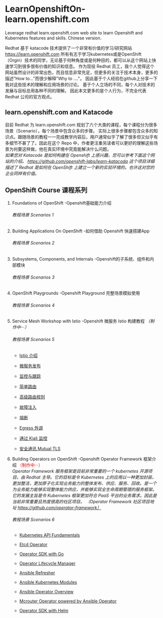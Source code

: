 # LearnOpenshiftOn-learn.openshift.com
Leverage redhat learn.openshift.com web site to learn Openshift and Kubernetes features and skills. Chinese version.

Redhat 基于 katacode 技术提供了一个非常有价值的学习/研究网站 <br>
https://learn.openshift.com
所有有志于学习kubernetes或是OpenShift（Orgin）技术的同学，无论基于何种角度或是何种目的，都可以从这个网站上快速学习到很多很有价值的知识和信息。
作为现役 Redhat 员工，我个人觉得这个网站虽然设计的非常出色，而且信息非常充足，但更多的关注于技术本身，更多的描述“How to...”而很少解释"Why to ...."。 因此基于个人经验在github上分享一下我对这些技术的理解和应用场景的讨论。 基于个人立场的不同，每个人对技术的发展与目标总用各种不同的理解。 因此本文更多的是个人行为，不完全代表 Redhat 公司的官方观点。

## learn.openshift.com and Katacode
目前 Redhat 为 learn.openshift.com 规划了六个大类的课程，每个课程分为很多场景（Scenario），每个场景中包含众多的步骤。 实际上很多步骤都包含众多的知识点。跟随场景的教程一一完成教学内容后，用户通常似乎了解了很多但又似乎有多细节不甚了了。因此在这个 Repo 中，作者更注重另读者可以更好的理解这些场景为何要这样做，他在真实环境中究竟能解决什么问题。<br>
<i>如果您对 Katacode 是如何构建在 Openshift 上感兴趣，您可以参考下面这个网站的介绍。 
https://github.com/openshift-labs/learn-katacoda 
这个项目详细描述了 Redhat 是如何在 OpenShift 上建立一个新的实验环境的。也许这对您的企业同样有价值。</i>

## OpenShift Course 课程系列

1. Foundations of OpenShift 
    -Openshift基础能力介绍

    ###### 教程场景 Scenarios 1

2. Building Applications On OpenShift 
    -如何借助 Openshift 快速搭建App

    ###### 教程场景 Scenarios 2

3. Subsystems, Components, and Internals 
    -Openshift的子系统、组件和内部模块

    ###### 教程场景 Scenarios 3

4. OpenShift Playgrounds 
    -Openshift Playground 完整场景模拟使用

    ###### 教程场景 Scenarios 4


5. Service Mesh Workshop with Istio 
    -Openshift 微服务 Istio 构建教程
    <I color=red>（制作中···）</I><br>
    ###### 教程场景 Scenarios 5

    - [Istio 介绍](5-IstioServMeshOnOpenshift/istio_intro.md)

    - [微服务发布](5-IstioServMeshOnOpenshift/deploy_microservices.md)

    - [监控与跟踪](5-IstioServMeshOnOpenshift/monitor_tracing.md)

    - [简单路由](5-IstioServMeshOnOpenshift/simple_routing.md)

    - [高级路由规则](5-IstioServMeshOnOpenshift/advanced_routerule.md)

    - [故障注入](5-IstioServMeshOnOpenshift/falut_injection.md)

    - [熔断](5-IstioServMeshOnOpenshift/circuit_breaker.md)

    - [Egress 外调](5-IstioServMeshOnOpenshift/egress.md)

    - [通过 Kiali 监控](5-IstioServMeshOnOpenshift/observing_with_kiali.md)

    - [安全通讯 Mutual TLS](5-IstioServMeshOnOpenshift/istio_intro/mutual_tls.md)

6. Building Operators on OpenShift 
    -Openshift Operator Framework 框架介绍
    <font color=red>（制作中···）</font><br>
    <I>Operator Framework 服务框架是目前非常重要的一个 kubernetes 开源项目。由 Redhat 主导。它的目标是令 Kubernetes 上的应用以一种更加封装，更加整洁，更加原子化实现业务能力的整体发布、供应、服务、回收。是一个为业务能力能够实现整体能力供应，并能够实现全生命周期管理的服务框架。它的发展主旨是令 Kubernetes 框架更加符合 PaaS 平台的业务需求。因此是当前非常重要且热度很高的社区项目。 （Operator Framework 社区项目地址 https://github.com/operator-framework）</I>

    ###### 教程场景 Scenarios 6

    - [Kubernetes API Fundamentals](https://github.com/zhaoxiyi/LearnOpenshiftOn-learn.openshift.com/blob/master/1-FoundationsOfOpenshift/KubernetesAPIFund.md)
        

    - [Etcd Operator]()
        

    - [Operator SDK with Go]()
        

    - [Operator Lifecycle Manager]()
        

    - [Ansible Refresher]()
        

    - [Ansible Kubernetes Modules]()
        

    - [Ansible Operator Overview]()
        

    - [Mcrouter Operator powered by Ansible Operator]()
        

    - [Operator SDK with Helm]()
        
